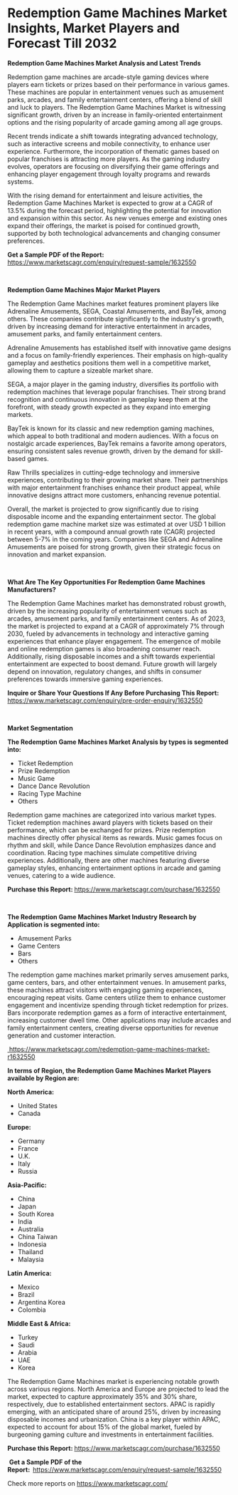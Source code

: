 <p><h1>Redemption Game Machines Market Insights, Market Players and Forecast Till 2032</h1></p><p><strong>Redemption Game Machines Market Analysis and Latest Trends</strong></p>
<p><p>Redemption game machines are arcade-style gaming devices where players earn tickets or prizes based on their performance in various games. These machines are popular in entertainment venues such as amusement parks, arcades, and family entertainment centers, offering a blend of skill and luck to players. The Redemption Game Machines Market is witnessing significant growth, driven by an increase in family-oriented entertainment options and the rising popularity of arcade gaming among all age groups.</p><p>Recent trends indicate a shift towards integrating advanced technology, such as interactive screens and mobile connectivity, to enhance user experience. Furthermore, the incorporation of thematic games based on popular franchises is attracting more players. As the gaming industry evolves, operators are focusing on diversifying their game offerings and enhancing player engagement through loyalty programs and rewards systems. </p><p>With the rising demand for entertainment and leisure activities, the Redemption Game Machines Market is expected to grow at a CAGR of 13.5% during the forecast period, highlighting the potential for innovation and expansion within this sector. As new venues emerge and existing ones expand their offerings, the market is poised for continued growth, supported by both technological advancements and changing consumer preferences.</p></p>
<p><strong>Get a Sample PDF of the Report:&nbsp;</strong> <a href="https://www.marketscagr.com/enquiry/request-sample/1632550?utm_campaign=2800&utm_medium=2&utm_source=Github&utm_content=ia&utm_term=29032025&utm_id=redemption-game-machines">https://www.marketscagr.com/enquiry/request-sample/1632550</a></p>
<p>&nbsp;</p>
<p><strong>Redemption Game Machines Major Market Players</strong></p>
<p><p>The Redemption Game Machines market features prominent players like Adrenaline Amusements, SEGA, Coastal Amusements, and BayTek, among others. These companies contribute significantly to the industry's growth, driven by increasing demand for interactive entertainment in arcades, amusement parks, and family entertainment centers.</p><p>Adrenaline Amusements has established itself with innovative game designs and a focus on family-friendly experiences. Their emphasis on high-quality gameplay and aesthetics positions them well in a competitive market, allowing them to capture a sizeable market share.</p><p>SEGA, a major player in the gaming industry, diversifies its portfolio with redemption machines that leverage popular franchises. Their strong brand recognition and continuous innovation in gameplay keep them at the forefront, with steady growth expected as they expand into emerging markets.</p><p>BayTek is known for its classic and new redemption gaming machines, which appeal to both traditional and modern audiences. With a focus on nostalgic arcade experiences, BayTek remains a favorite among operators, ensuring consistent sales revenue growth, driven by the demand for skill-based games.</p><p>Raw Thrills specializes in cutting-edge technology and immersive experiences, contributing to their growing market share. Their partnerships with major entertainment franchises enhance their product appeal, while innovative designs attract more customers, enhancing revenue potential.</p><p>Overall, the market is projected to grow significantly due to rising disposable income and the expanding entertainment sector. The global redemption game machine market size was estimated at over USD 1 billion in recent years, with a compound annual growth rate (CAGR) projected between 5-7% in the coming years. Companies like SEGA and Adrenaline Amusements are poised for strong growth, given their strategic focus on innovation and market expansion.</p></p>
<p>&nbsp;</p>
<p><strong>What Are The Key Opportunities For Redemption Game Machines Manufacturers?</strong></p>
<p><p>The Redemption Game Machines market has demonstrated robust growth, driven by the increasing popularity of entertainment venues such as arcades, amusement parks, and family entertainment centers. As of 2023, the market is projected to expand at a CAGR of approximately 7% through 2030, fueled by advancements in technology and interactive gaming experiences that enhance player engagement. The emergence of mobile and online redemption games is also broadening consumer reach. Additionally, rising disposable incomes and a shift towards experiential entertainment are expected to boost demand. Future growth will largely depend on innovation, regulatory changes, and shifts in consumer preferences towards immersive gaming experiences.</p></p>
<p><strong>Inquire or Share Your Questions If Any Before Purchasing This Report:</strong> <a href="https://www.marketscagr.com/enquiry/pre-order-enquiry/1632550?utm_campaign=2800&utm_medium=2&utm_source=Github&utm_content=ia&utm_term=29032025&utm_id=redemption-game-machines">https://www.marketscagr.com/enquiry/pre-order-enquiry/1632550</a></p>
<p>&nbsp;</p>
<p><strong>Market Segmentation</strong></p>
<p><strong>The Redemption Game Machines Market Analysis by types is segmented into:</strong></p>
<p><ul><li>Ticket Redemption</li><li>Prize Redemption</li><li>Music Game</li><li>Dance Dance Revolution</li><li>Racing Type Machine</li><li>Others</li></ul></p>
<p><p>Redemption game machines are categorized into various market types. Ticket redemption machines award players with tickets based on their performance, which can be exchanged for prizes. Prize redemption machines directly offer physical items as rewards. Music games focus on rhythm and skill, while Dance Dance Revolution emphasizes dance and coordination. Racing type machines simulate competitive driving experiences. Additionally, there are other machines featuring diverse gameplay styles, enhancing entertainment options in arcade and gaming venues, catering to a wide audience.</p></p>
<p><strong>Purchase this Report:&nbsp;</strong><a href="https://www.marketscagr.com/purchase/1632550?utm_campaign=2800&utm_medium=2&utm_source=Github&utm_content=ia&utm_term=29032025&utm_id=redemption-game-machines">https://www.marketscagr.com/purchase/1632550</a></p>
<p>&nbsp;</p>
<p><strong>The Redemption Game Machines Market Industry Research by Application is segmented into:</strong></p>
<p><ul><li>Amusement Parks</li><li>Game Centers</li><li>Bars</li><li>Others</li></ul></p>
<p><p>The redemption game machines market primarily serves amusement parks, game centers, bars, and other entertainment venues. In amusement parks, these machines attract visitors with engaging gaming experiences, encouraging repeat visits. Game centers utilize them to enhance customer engagement and incentivize spending through ticket redemption for prizes. Bars incorporate redemption games as a form of interactive entertainment, increasing customer dwell time. Other applications may include arcades and family entertainment centers, creating diverse opportunities for revenue generation and customer interaction.</p></p>
<p><a href="https://www.marketscagr.com/redemption-game-machines-market-r1632550?utm_campaign=2800&utm_medium=2&utm_source=Github&utm_content=ia&utm_term=29032025&utm_id=redemption-game-machines">&nbsp;https://www.marketscagr.com/redemption-game-machines-market-r1632550</a></p>
<p><strong>In terms of Region, the Redemption Game Machines Market Players available by Region are:</strong></p>
<p>
    <p> <strong> North America: </strong>
        <ul>
            <li>United States</li>
            <li>Canada</li>
        </ul>
        </p> 
    <p> <strong> Europe: </strong>
        <ul>
            <li>Germany</li>
            <li>France</li>
            <li>U.K.</li>
            <li>Italy</li>
            <li>Russia</li>
        </ul>
        </p> 
    <p> <strong> Asia-Pacific: </strong>
        <ul>
            <li>China</li>
            <li>Japan</li>
            <li>South Korea</li>
            <li>India</li>
            <li>Australia</li>
            <li>China Taiwan</li>
            <li>Indonesia</li>
            <li>Thailand</li>
            <li>Malaysia</li>
        </ul>
        </p> 
    <p> <strong> Latin America: </strong>
        <ul>
            <li>Mexico</li>
            <li>Brazil</li>
            <li>Argentina Korea</li>
            <li>Colombia</li>
        </ul>
        </p> 
    <p> <strong> Middle East & Africa: </strong>
        <ul>
            <li>Turkey</li>
            <li>Saudi</li>
            <li>Arabia</li>
            <li>UAE</li>
            <li>Korea</li>
        </ul>
    </p>
    </p>
<p><p>The Redemption Game Machines market is experiencing notable growth across various regions. North America and Europe are projected to lead the market, expected to capture approximately 35% and 30% share, respectively, due to established entertainment sectors. APAC is rapidly emerging, with an anticipated share of around 25%, driven by increasing disposable incomes and urbanization. China is a key player within APAC, expected to account for about 15% of the global market, fueled by burgeoning gaming culture and investments in entertainment facilities.</p></p>
<p><strong>Purchase this Report: </strong><a href="https://www.marketscagr.com/purchase/1632550?utm_campaign=2800&utm_medium=2&utm_source=Github&utm_content=ia&utm_term=29032025&utm_id=redemption-game-machines">https://www.marketscagr.com/purchase/1632550</a></p>
<p>&nbsp;<strong>Get a Sample PDF of the Report:&nbsp;&nbsp;</strong><a href="https://www.marketscagr.com/enquiry/request-sample/1632550?utm_campaign=2800&utm_medium=2&utm_source=Github&utm_content=ia&utm_term=29032025&utm_id=redemption-game-machines">https://www.marketscagr.com/enquiry/request-sample/1632550</a></p>
<p><strong></strong></p>
<p>Check more reports on <a href="https://www.marketscagr.com/?utm_campaign=2800&utm_medium=2&utm_source=Github&utm_content=ia&utm_term=29032025&utm_id=redemption-game-machines">https://www.marketscagr.com/</a></p>